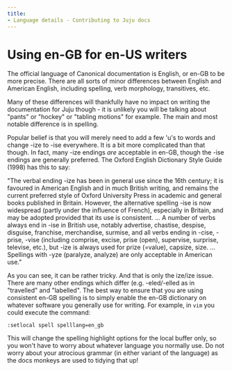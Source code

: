 ```yaml
---
title:
- Language details - Contributing to Juju docs
---
```


# Using en-GB for en-US writers

The official language of Canonical documentation is English, or en-GB to be
more precise. There are all sorts of minor differences between English and 
American English, including spelling, verb morphology, transitives, etc.

Many of these differences will thankfully have no impact on writing the 
documentation for Juju though - it is unlikely you will be talking about 
"pants" or "hockey" or "tabling motions" for example. The main and most
notable difference is in spelling.

Popular belief is that you will merely need to add a few 'u's to words and 
change -ize to -ise everywhere. It is a bit more complicated than that though.
In fact, many -ize endings *are* acceptable in en-GB, though the -ise endings
are generally preferred. The Oxford English Dictionary Style Guide (1998) has
this to say:

"The verbal ending -ize has been in general use since the 16th century; it is
favoured in American English and in much British writing, and remains the
current preferred style of Oxford University Press in academic and general books
published in Britain. However, the alternative spelling -ise is now widespread
(partly under the influence of French), especially in Britain, and may be
adopted provided that its use is consistent.
...
A number of verbs always end in -ise in British use, notably advertise,
chastise, despise, disguise, franchise, merchandise, surmise, and all verbs
ending in -cise, -prise, -vise (including comprise, excise, prise (open),
supervise, surprise, televise, etc.), but -ize is always used for prize
(=value), capsize, size.
...
Spellings with -yze (paralyze, analyze) are only acceptable in American use."

As you can see, it can be rather tricky. And that is only the ize/ize issue.
There are many other endings which differ (e.g. -eled/-elled as in "travelled" 
and "labelled". The best way to ensure that you are using consistent en-GB 
spelling is to simply enable the en-GB dictionary on whatever software you 
generally use for writing. For example, in `vim` you could execute the command:

```
:setlocal spell spelllang=en_gb 
```

This will change the spelling highlight options for the local buffer only, so
you won't have to worry about whatever language you normally use. Do not worry
about your atrocious grammar (in either variant of the language) as the docs 
monkeys are used to tidying that up!